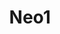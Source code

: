 ---
published: true
title: Neo1
first-name: null
last-name: null
location: Victoria, BC
role: artist
category: artist
layout: artist
genres:
  - Speed Garage
  - Fidget
  - Bassline

tags:
  - artist
  - victoria
  - british columbia
  - speed garage
  - fidget
  - bassline

mixcloud:
bandcamp: null
soundcloud: null
facebook: null
twitter: null
---